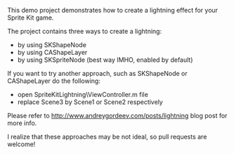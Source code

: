 This demo project demonstrates how to create a lightning effect for your Sprite Kit game. 


The project contains three ways to create a lightning:
- by using SKShapeNode
- by using CAShapeLayer
- by using SKSpriteNode (best way IMHO, enabled by default)

If you want to try another approach, such as SKShapeNode or CAShapeLayer do the following:
- open SpriteKitLightning\ViewController.m file
- replace Scene3 by Scene1 or Scene2 respectively

Please refer to http://www.andreygordeev.com/posts/lightning blog post for more info.

I realize that these approaches may be not ideal, so pull requests are welcome!
